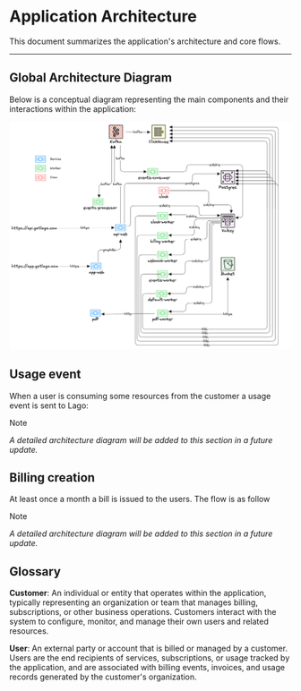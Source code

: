 # Application Architecture

This document summarizes the application's architecture and core flows.

---

## Global Architecture Diagram

Below is a conceptual diagram representing the main components and their interactions within the application:

![Global Architecture Diagram](arch_diagram.png)

## Usage event

When a user is consuming some resources from the customer a usage event is sent to Lago:

> [!NOTE]
> _A detailed architecture diagram will be added to this section in a future update._


## Billing creation

At least once a month a bill is issued to the users. The flow is as follow

> [!NOTE]
> _A detailed architecture diagram will be added to this section in a future update._

## Glossary

**Customer**: An individual or entity that operates within the application, typically representing an organization or team that manages billing, subscriptions, or other business operations. Customers interact with the system to configure, monitor, and manage their own users and related resources.

**User**: An external party or account that is billed or managed by a customer. Users are the end recipients of services, subscriptions, or usage tracked by the application, and are associated with billing events, invoices, and usage records generated by the customer's organization.
